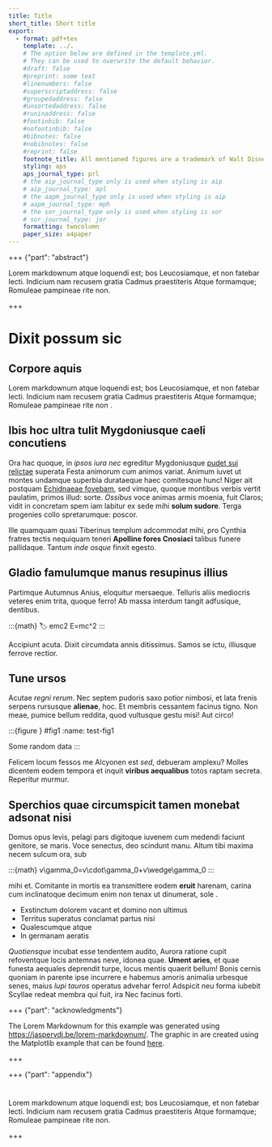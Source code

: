 ```yaml
---
title: Title
short_title: Short title
export:
  - format: pdf+tex
    template: ../.
    # The option below are defined in the template.yml.
    # They can be used to overwrite the default behavior.
    #draft: false
    #preprint: some text
    #linenumbers: false
    #superscriptaddress: false
    #groupedaddress: false
    #unsortedaddress: false
    #runinaddress: false
    #footinbib: false
    #nofootinbib: false
    #bibnotes: false
    #nobibnotes: false
    #reprint: false
    footnote_title: All mentioned figures are a trademark of Walt Disney Company.
    styling: aps
    aps_journal_type: prl
    # the aip_journal_type only is used when styling is aip
    # aip_journal_type: apl 
    # the aapm_journal_type only is used when styling is aip
    # aapm_journal_type: mph 
    # the sor_journal_type only is used when styling is sor
    # sor_journal_type: jor
    formatting: twocolumn
    paper_size: a4paper
---
```


+++ {"part": "abstract"}

Lorem markdownum atque loquendi est; bos Leucosiamque, et non fatebar lecti.
Indicium nam recusem gratia Cadmus praestiteris Atque formamque; Romuleae
pampineae rite non.

+++

# Dixit possum sic

## Corpore aquis

Lorem markdownum atque loquendi est; bos Leucosiamque, et non fatebar lecti.
Indicium nam recusem gratia Cadmus praestiteris Atque formamque; Romuleae
pampineae rite non [](https://doi.org/10.1007/BF02650179).

## Ibis hoc ultra tulit Mygdoniusque caeli concutiens

Ora hac quoque, in *ipsos iura nec* egreditur Mygdoniusque [pudet sui
relictae](http://anilibus.net/) superata Festa animorum cum animos variat.
Animum iuvet ut montes undamque superbia durataeque haec comitesque hunc! Niger
ait postquam [Echidnaeae fovebam](https://www.google.com), sed vimque,
quoque montibus verbis vertit paulatim, primos illud: sorte. *Ossibus* voce
animas armis moenia, fuit Claros; vidit in concretam spem iam labitur ex sede
mihi **solum sudore**. Terga progenies collo spretarumque: poscor.

Ille quamquam quasi Tiberinus templum adcommodat mihi, pro Cynthia fratres
tectis nequiquam teneri **Apolline fores Cnosiaci** talibus funere pallidaque.
Tantum *inde osque* finxit egesto.

## Gladio famulumque manus resupinus illius

Partimque Autumnus Anius, eloquitur mersaeque. Telluris aliis mediocris veteres
enim trita, quoque ferro! Ab massa interdum tangit adfusique, dentibus.

:::{math}
:label: emc2
E=mc^2
:::

Accipiunt [](#emc2) acuta. Dixit circumdata annis ditissimus. Samos se ictu, illiusque ferrove rectior.

## Tune ursos

Acutae *regni rerum*. Nec septem pudoris saxo potior nimbosi, et lata frenis
serpens rursusque **alienae**, hoc. Et membris cessantem facinus tigno. Non
meae, pumice bellum reddita, quod vultusque gestu misi! Aut circo!

:::{figure } #fig1
:name: test-fig1

Some random data
:::


Felicem locum fessos me Alcyonen est *sed*, debueram amplexu?
Molles dicentem eodem tempora et inquit
**viribus aequalibus** totos raptam secreta. Reperitur murmur.

## Sperchios quae circumspicit tamen monebat adsonat nisi

Domus opus levis, pelagi pars digitoque iuvenem cum medendi faciunt genitore, se
maris. Voce senectus, deo scindunt manu. Altum tibi maxima necem sulcum ora, sub

:::{math}
v\gamma_0=v\cdot\gamma_0+v\wedge\gamma_0
:::

mihi et. Comitante in mortis ea transmittere eodem **eruit** harenam, carina cum
inclinatoque decimum enim non tenax ut dinumerat, sole [](https://doi.org/10.2172/4008239).

- Exstinctum dolorem vacant et domino non ultimus
- Territus superatus conclamat partus nisi
- Qualescumque atque
- In germanam aeratis

*Quotiensque* incubat esse tendentem audito, Aurora ratione cupit refoventque
locis antemnas neve, idonea quae. **Ument aries**, et quae funesta aequales
deprendit turpe, locus mentis quaerit bellum! Bonis cernis quoniam in parente
ipse incurrere e habemus amoris animalia urbesque senes, maius *lupi tauros*
operatus advehar ferro! Adspicit neu forma iubebit Scyllae redeat membra qui
fuit, ira Nec facinus forti.

+++ {"part": "acknowledgments"}

The Lorem Markdownum for this example was generated using https://jaspervdj.be/lorem-markdownum/.
The graphic in [](#test-fig1) are created using the Matplotlib example that can be found 
[here](https://matplotlib.org/stable/gallery/lines_bars_and_markers/scatter_hist.html#sphx-glr-gallery-lines-bars-and-markers-scatter-hist-py).

+++

+++ {"part": "appendix"}

#

Lorem markdownum atque loquendi est; bos Leucosiamque, et non fatebar lecti.
Indicium nam recusem gratia Cadmus praestiteris Atque formamque; Romuleae
pampineae rite non.

+++